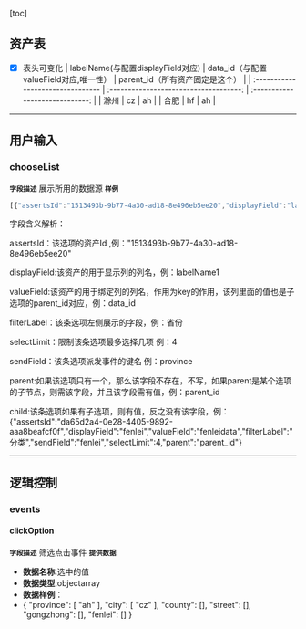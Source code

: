[toc]
## 资产表
+ [x] 表头可变化
   | labelName(与配置displayField对应) | data_id（与配置valueField对应,唯一性） | parent_id（所有资产固定是这个） |
   | :-------------------------------- | :------------------------------------: | :-----------------------------: |
   | 滁州                              |                   cz                   |               ah                |
   | 合肥                              |                   hf                   |               ah                |

---
## 用户输入 
### chooseList
**`字段描述`**
展示所用的数据源
**`样例`**

```js
[{"assertsId":"1513493b-9b77-4a30-ad18-8e496eb5ee20","displayField":"labelName1","valueField":"data_id","filterLabel":"省份","selectLimit":1,"sendField":"province","child":{"assertsId":"1133f13f-b21e-4337-b7f6-26e1bf19a379","displayField":"labelName2222","valueField":"data_id222","filterLabel":"城市","sendField":"city","selectLimit":1,"parent":"parent_id","child":{"assertsId":"a8a10b73-a766-40c0-8357-8fba067e603c","displayField":"labelName","valueField":"data_id","filterLabel":"区县","selectLimit":4,"sendField":"county","parent":"parent_id","child":{"assertsId":"c54588ad-a086-4426-849e-42292e6ed0cc","displayField":"labelName","valueField":"data_id","filterLabel":"街道","sendField":"street","selectLimit":4,"parent":"parent_id"}}}},{"assertsId":"c0581836-ba87-4c7d-8641-75cae207a75b","displayField":"gongzhong","valueField":"gongzhongdata","selectLimit":4,"sendField":"gongzhong","filterLabel":"工种","child":{"assertsId":"da65d2a4-0e28-4405-9892-aaa8beafcf0f","displayField":"fenlei","valueField":"fenleidata","filterLabel":"分类","sendField":"fenlei","selectLimit":4,"parent":"parent_id"}}]
```



字段含义解析：

assertsId：该选项的资产Id  ,例："1513493b-9b77-4a30-ad18-8e496eb5ee20"

displayField:该资产的用于显示列的列名，例：labelName1

valueField:该资产的用于绑定列的列名，作用为key的作用，该列里面的值也是子选项的parent_id对应，例：data_id

filterLabel：该条选项左侧展示的字段，例：省份

selectLimit：限制该条选项最多选择几项 例：4

sendField：该条选项派发事件的键名 例：province

parent:如果该选项只有一个，那么该字段不存在，不写，如果parent是某个选项的子节点，则需该字段，并且该字段需有值，例：parent_id

child:该条选项如果有子选项，则有值，反之没有该字段，例：{"assertsId":"da65d2a4-0e28-4405-9892-aaa8beafcf0f","displayField":"fenlei","valueField":"fenleidata","filterLabel":"分类","sendField":"fenlei","selectLimit":4,"parent":"parent_id"}





---
## 逻辑控制
### events
#### clickOption
**`字段描述`**
筛选点击事件
**`提供数据`**

+ **数据名称**:选中的值
+ **数据类型**:objectarray
+ **数据样例**：
+ {
      "province": [
          "ah"
      ],
      "city": [
          "cz"
      ],
      "county": [],
      "street": [],
      "gongzhong": [],
      "fenlei": []
  }



